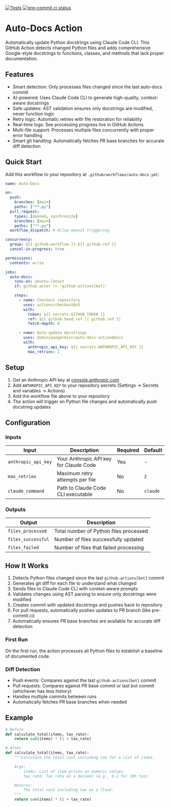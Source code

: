 [![Tests](https://github.com/dominiquegarmier/auto-docs-action/actions/workflows/test.yml/badge.svg)](https://github.com/dominiquegarmier/auto-docs-action/actions/workflows/test.yml)
[![pre-commit.ci status](https://results.pre-commit.ci/badge/github/dominiquegarmier/auto-docs-action/main.svg)](https://results.pre-commit.ci/latest/github/dominiquegarmier/auto-docs-action/main)

# Auto-Docs Action

Automatically update Python docstrings using Claude Code CLI. This GitHub Action detects changed Python files and adds comprehensive Google-style docstrings to functions, classes, and methods that lack proper documentation.

## Features

- Smart detection: Only processes files changed since the last auto-docs commit
- AI-powered: Uses Claude Code CLI to generate high-quality, context-aware docstrings
- Safe updates: AST validation ensures only docstrings are modified, never function logic
- Retry logic: Automatic retries with file restoration for reliability
- Real-time logs: See processing progress live in GitHub Actions
- Multi-file support: Processes multiple files concurrently with proper error handling
- Smart git handling: Automatically fetches PR base branches for accurate diff detection

## Quick Start

Add this workflow to your repository at `.github/workflows/auto-docs.yml`:

```yaml
name: Auto-Docs

on:
  push:
    branches: [main]
    paths: ["**.py"]
  pull_request:
    types: [opened, synchronize]
    branches: [main]
    paths: ["**.py"]
  workflow_dispatch: # Allow manual triggering

concurrency:
  group: ${{ github.workflow }}-${{ github.ref }}
  cancel-in-progress: true

permissions:
  contents: write

jobs:
  auto-docs:
    runs-on: ubuntu-latest
    if: github.actor != 'github-actions[bot]'

    steps:
      - name: Checkout repository
        uses: actions/checkout@v5
        with:
          token: ${{ secrets.GITHUB_TOKEN }}
          ref: ${{ github.head_ref || github.ref }}
          fetch-depth: 0

      - name: Auto-update docstrings
        uses: dominiquegarmier/auto-docs-action@main
        with:
          anthropic_api_key: ${{ secrets.ANTHROPIC_API_KEY }}
          max_retries: 2
```

## Setup

1. Get an Anthropic API key at [console.anthropic.com](https://console.anthropic.com)
2. Add `ANTHROPIC_API_KEY` to your repository secrets (Settings → Secrets and variables → Actions)
3. Add the workflow file above to your repository
4. The action will trigger on Python file changes and automatically push docstring updates

## Configuration

### Inputs

| Input               | Description                            | Required | Default  |
| ------------------- | -------------------------------------- | -------- | -------- |
| `anthropic_api_key` | Your Anthropic API key for Claude Code | Yes      | -        |
| `max_retries`       | Maximum retry attempts per file        | No       | `2`      |
| `claude_command`    | Path to Claude Code CLI executable     | No       | `claude` |

### Outputs

| Output             | Description                            |
| ------------------ | -------------------------------------- |
| `files_processed`  | Total number of Python files processed |
| `files_successful` | Number of files successfully updated   |
| `files_failed`     | Number of files that failed processing |

## How It Works

1. Detects Python files changed since the last `github-actions[bot]` commit
2. Generates git diff for each file to understand what changed
3. Sends files to Claude Code CLI with context-aware prompts
4. Validates changes using AST parsing to ensure only docstrings were modified
5. Creates commit with updated docstrings and pushes back to repository
6. For pull requests, automatically pushes updates to PR branch (like pre-commit.ci)
7. Automatically ensures PR base branches are available for accurate diff detection

### First Run

On the first run, the action processes all Python files to establish a baseline of documented code.

### Diff Detection

- Push events: Compares against the last `github-actions[bot]` commit
- Pull requests: Compares against PR base commit or last bot commit (whichever has less history)
- Handles multiple commits between runs
- Automatically fetches PR base branches when needed

## Example

```python
# Before
def calculate_total(items, tax_rate):
    return sum(items) * (1 + tax_rate)

# After
def calculate_total(items, tax_rate):
    """Calculate the total cost including tax for a list of items.

    Args:
        items: List of item prices as numeric values.
        tax_rate: Tax rate as a decimal (e.g., 0.1 for 10% tax).

    Returns:
        The total cost including tax as a float.
    """
    return sum(items) * (1 + tax_rate)
```
